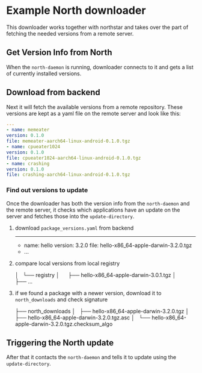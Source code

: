 # Example North downloader

This downloader works together with northstar and takes over the part of fetching the needed versions from a remote server.

## Get Version Info from North

When the `north-daemon` is running, downloader connects to it and gets a list of currently installed versions.

## Download from backend

Next it will fetch the available versions from a remote repository. These versions are kept as a yaml file on the remote server and look like this:

```yml
---
- name: memeater
version: 0.1.0
file: memeater-aarch64-linux-android-0.1.0.tgz
- name: cpueater1024
version: 0.1.0
file: cpueater1024-aarch64-linux-android-0.1.0.tgz
- name: crashing
version: 0.1.0
file: crashing-aarch64-linux-android-0.1.0.tgz
```

### Find out versions to update

Once the downloader has both the version info from the `north-daemon` and the remote server, it checks which applications have an update on the server and fetches those into the `update-directory`.

1. download `package_versions.yaml` from backend

    ---
    - name: hello
      version: 3.2.0
      file: hello-x86_64-apple-darwin-3.2.0.tgz
    - ...

2. compare local versions from local registry

    │   └── registry
    │       ├── hello-x86_64-apple-darwin-3.0.1.tgz
    │       ├── ...

3. if we found a package with a newer version, download it to `north_downloads` and check signature

    ├── north_downloads
    │   ├── hello-x86_64-apple-darwin-3.2.0.tgz
    │   ├── hello-x86_64-apple-darwin-3.2.0.tgz.asc
    │   └── hello-x86_64-apple-darwin-3.2.0.tgz.checksum_algo

## Triggering the North update

After that it contacts the `north-daemon` and tells it to update using the `update-directory`.

